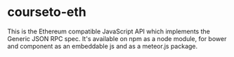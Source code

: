 # courseto-eth

This is the Ethereum compatible JavaScript API which implements the Generic JSON RPC spec. It's available on npm as a node module, for bower and component as an embeddable js and as a meteor.js package.
